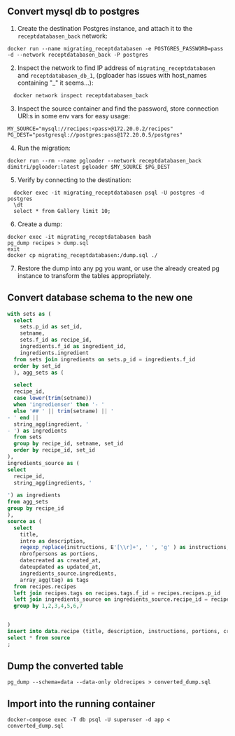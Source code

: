 ## Convert mysql db to postgres

1. Create the destination Postgres instance, and attach it to the `receptdatabasen_back` network:
  ```
  docker run --name migrating_receptdatabasen -e POSTGRES_PASSWORD=pass -d --network receptdatabasen_back -P postgres
  ```
2. Inspect the network to find IP address of `migrating_receptdatabasen` and `receptdatabasen_db_1`, (pgloader has issues with host_names containing "_" it seems...):
```
  docker network inspect receptdatabasen_back
  ```
3. Inspect the source container and find the password, store connection URI:s in some env vars for easy usage:
  ```
  MY_SOURCE="mysql://recipes:<pass>@172.20.0.2/recipes"
  PG_DEST="postgresql://postgres:pass@172.20.0.5/postgres"
  ```
4. Run the migration:
  ```
  docker run --rm --name pgloader --network receptdatabasen_back dimitri/pgloader:latest pgloader $MY_SOURCE $PG_DEST
  ```
5. Verify by connecting to the destination:
```
  docker exec -it migrating_receptdatabasen psql -U postgres -d postgres
  \dt
  select * from Gallery limit 10;
  ```
6. Create a dump:
  ```
  docker exec -it migrating_receptdatabasen bash
  pg_dump recipes > dump.sql
  exit
  docker cp migrating_receptdatabasen:/dump.sql ./
  ```
7. Restore the dump into any pg you want, or use the already created pg instance to transform the tables appropriately.

## Convert database schema to the new one

```sql
with sets as (
  select
    sets.p_id as set_id,
    setname,
    sets.f_id as recipe_id,
    ingredients.f_id as ingredient_id,
    ingredients.ingredient
  from sets join ingredients on sets.p_id = ingredients.f_id
  order by set_id
  ), agg_sets as (

  select
  recipe_id,
  case lower(trim(setname))
  when 'ingredienser' then '- '
  else '## ' || trim(setname) || '
- ' end ||
  string_agg(ingredient, '
- ') as ingredients
  from sets
  group by recipe_id, setname, set_id
  order by recipe_id, set_id
),
ingredients_source as (
select
  recipe_id,
  string_agg(ingredients, '

') as ingredients
from agg_sets
group by recipe_id
),
source as (
  select
    title,
    intro as description,
    regexp_replace(instructions, E'[\\r]+', ' ', 'g' ) as instructions,
    nbrofpersons as portions,
    datecreated as created_at,
    dateupdated as updated_at,
    ingredients_source.ingredients,
    array_agg(tag) as tags
  from recipes.recipes
  left join recipes.tags on recipes.tags.f_id = recipes.recipes.p_id
  left join ingredients_source on ingredients_source.recipe_id = recipes.recipes.p_id
  group by 1,2,3,4,5,6,7


)
insert into data.recipe (title, description, instructions, portions, created_at, updated_at, ingredients, tags)
select * from source
;
```

## Dump the converted table

```shell
pg_dump --schema=data --data-only oldrecipes > converted_dump.sql
```

## Import into the running container

```shell
docker-compose exec -T db psql -U superuser -d app < converted_dump.sql
```
